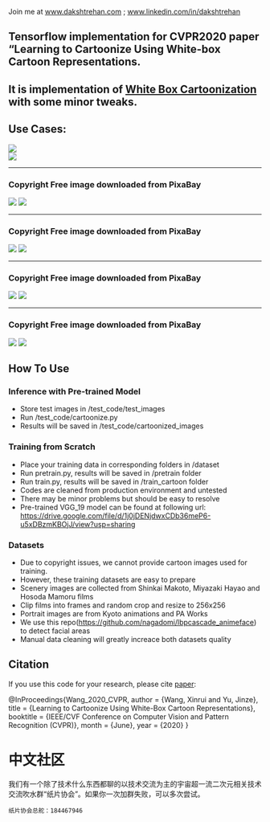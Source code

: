 
Join me at www.dakshtrehan.com ; www.linkedin.com/in/dakshtrehan

## Tensorflow implementation for CVPR2020 paper “Learning to Cartoonize Using White-box Cartoon Representations.
## It is implementation of [White Box Cartoonization](https://github.com/SystemErrorWang/White-box-Cartoonization) with some minor tweaks.

## Use Cases:
![](test_code/test_images/Photo1.png)    
![](test_code/Cartoonized%20images/Photo1.png)
______________________________________________________________________________________________________________________________________________________________________
### Copyright Free image downloaded from PixaBay
![](test_code/test_images/Photo2.jpg)
![](test_code/Cartoonized%20images/Photo2.jpg)
______________________________________________________________________________________________________________________________________________________________________
### Copyright Free image downloaded from PixaBay
![](test_code/test_images/Photo3.jpg)
![](test_code/Cartoonized%20images/Photo3.jpg)
______________________________________________________________________________________________________________________________________________________________________
### Copyright Free image downloaded from PixaBay
![](test_code/test_images/Photo4.jpg)
![](test_code/Cartoonized%20images/Photo4.jpg)
______________________________________________________________________________________________________________________________________________________________________
### Copyright Free image downloaded from PixaBay
![](test_code/test_images/Photo5.jpg)
![](test_code/Cartoonized%20images/Photo5.jpg)


## How To Use


### Inference with Pre-trained Model

- Store test images in /test_code/test_images
- Run /test_code/cartoonize.py
- Results will be saved in /test_code/cartoonized_images


### Training from Scratch

- Place your training data in corresponding folders in /dataset 
- Run pretrain.py, results will be saved in /pretrain folder
- Run train.py, results will be saved in /train_cartoon folder
- Codes are cleaned from production environment and untested
- There may be minor problems but should be easy to resolve
- Pre-trained VGG_19 model can be found at following url:
https://drive.google.com/file/d/1j0jDENjdwxCDb36meP6-u5xDBzmKBOjJ/view?usp=sharing



### Datasets

- Due to copyright issues, we cannot provide cartoon images used for training.
- However, these training datasets are easy to prepare
- Scenery images are collected from Shinkai Makoto, Miyazaki Hayao and Hosoda Mamoru films
- Clip films into frames and random crop and resize to 256x256
- Portrait images are from Kyoto animations and PA Works
- We use this repo(https://github.com/nagadomi/lbpcascade_animeface) to detect facial areas
- Manual data cleaning will greatly increace both datasets quality



## Citation

If you use this code for your research, please cite [paper](https://systemerrorwang.github.io/White-box-Cartoonization/):

@InProceedings{Wang_2020_CVPR,
author = {Wang, Xinrui and Yu, Jinze},
title = {Learning to Cartoonize Using White-Box Cartoon Representations},
booktitle = {IEEE/CVF Conference on Computer Vision and Pattern Recognition (CVPR)},
month = {June},
year = {2020}
}


# 中文社区

我们有一个除了技术什么东西都聊的以技术交流为主的宇宙超一流二次元相关技术交流吹水群“纸片协会”。如果你一次加群失败，可以多次尝试。

    纸片协会总舵：184467946
